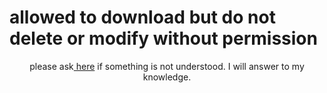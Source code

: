 <h1>allowed to download but do not delete or modify without permission</h1>
<p align="center">please ask<a href=""> here</a> if something is not understood. I will answer to my knowledge.</p>
